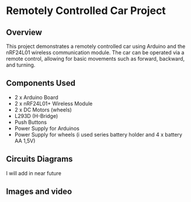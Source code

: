 # Remotely Controlled Car Project

## Overview
This project demonstrates a remotely controlled car using Arduino and the nRF24L01 wireless communication module. The car can be operated via a remote control, allowing for basic movements such as forward, backward, and turning.

## Components Used
- 2 x Arduino Board
- 2 x nRF24L01+ Wireless Module
- 2 x DC Motors (wheels)
- L293D (H-Bridge)
- Push Buttons
- Power Supply for Arduinos
- Power Supply for wheels (i used series battery holder and 4 x battery AA 1,5V)

## Circuits Diagrams
I will add in near future

## Images and video
